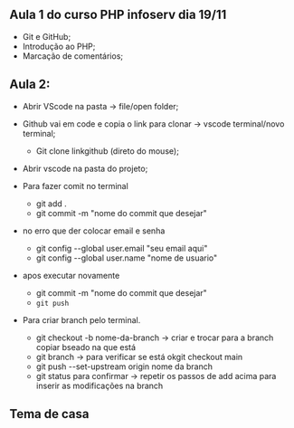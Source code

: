## Aula 1 do curso PHP infoserv dia 19/11
- Git e GitHub;
- Introdução ao PHP;
- Marcação de comentários;

## Aula 2:
- Abrir VScode na pasta -> file/open folder;
- Github vai em code e copia o link para clonar -> vscode terminal/novo terminal;
    - Git clone linkgithub (direto do mouse);
- Abrir vscode na pasta do projeto;

- Para fazer comit no terminal
    - git add .
    - git commit -m "nome do commit que desejar"
- no erro que der colocar email e senha 
    - git config --global user.email "seu email aqui"
    - git config --global user.name "nome de usuario"
- apos executar novamente
    - git commit -m "nome do commit que desejar"
    - `git push`

- Para criar branch pelo terminal.
    - git checkout -b nome-da-branch -> criar e trocar para a branch copiar bseado na que está
    - git branch -> para verificar se está okgit checkout main
    - git push --set-upstream origin nome da branch
    - git status para confirmar
    -> repetir os passos de add acima para inserir as modificações na branch

## Tema de casa


